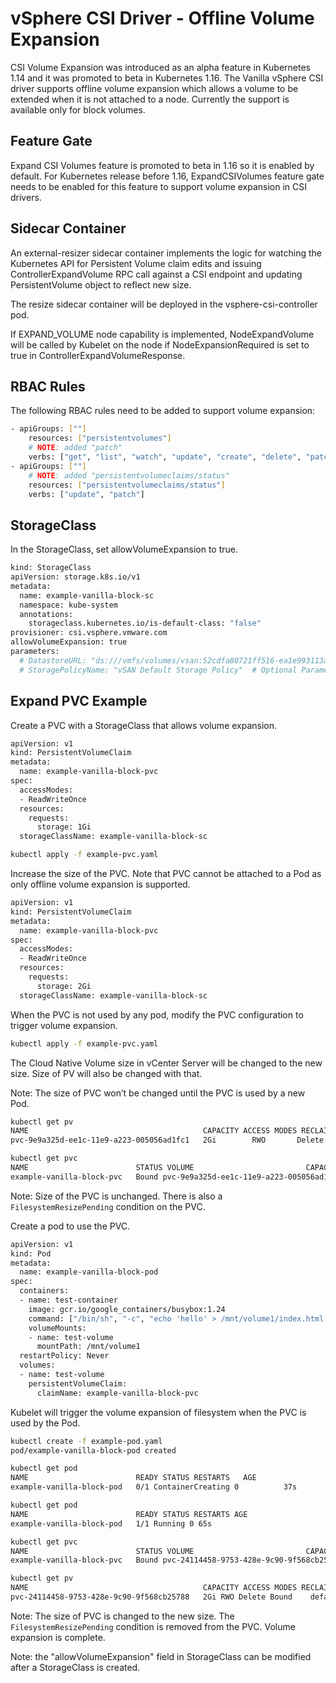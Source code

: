# vSphere CSI Driver - Offline Volume Expansion

CSI Volume Expansion was introduced as an alpha feature in Kubernetes 1.14 and it was promoted to beta in Kubernetes 1.16. The Vanilla vSphere CSI driver supports offline volume expansion which allows a volume to be extended when it is not attached to a node. Currently the support is available only for block volumes.

## Feature Gate

Expand CSI Volumes feature is promoted to beta in 1.16 so it is enabled by default. For Kubernetes release before 1.16, ExpandCSIVolumes feature gate needs to be enabled for this feature to support volume expansion in CSI drivers.

## Sidecar Container

An external-resizer sidecar container implements the logic for watching the Kubernetes API for Persistent Volume claim edits and issuing ControllerExpandVolume RPC call against a CSI endpoint and updating PersistentVolume object to reflect new size.

The resize sidecar container will be deployed in the vsphere-csi-controller pod.

If EXPAND_VOLUME node capability is implemented, NodeExpandVolume will be called by Kubelet on the node if NodeExpansionRequired is set to true in ControllerExpandVolumeResponse.

## RBAC Rules

The following  RBAC rules need to be added to support volume expansion:

```bash
- apiGroups: [""]
    resources: ["persistentvolumes"]
    # NOTE: added "patch"
    verbs: ["get", "list", "watch", "update", "create", "delete", "patch"]
- apiGroups: [""]
    # NOTE: added "persistentvolumeclaims/status"
    resources: ["persistentvolumeclaims/status"]
    verbs: ["update", "patch"]
```

## StorageClass

In the StorageClass, set allowVolumeExpansion to true.

```bash
kind: StorageClass
apiVersion: storage.k8s.io/v1
metadata:
  name: example-vanilla-block-sc
  namespace: kube-system
  annotations:
    storageclass.kubernetes.io/is-default-class: "false"
provisioner: csi.vsphere.vmware.com
allowVolumeExpansion: true
parameters:
  # DatastoreURL: "ds:///vmfs/volumes/vsan:52cdfa80721ff516-ea1e993113acfc77/" # Optional Parameter
  # StoragePolicyName: "vSAN Default Storage Policy"  # Optional Parameter
```

## Expand PVC Example

Create a PVC with a StorageClass that allows volume expansion.

```bash
apiVersion: v1
kind: PersistentVolumeClaim
metadata:
  name: example-vanilla-block-pvc
spec:
  accessModes:
  - ReadWriteOnce
  resources:
    requests:
      storage: 1Gi
  storageClassName: example-vanilla-block-sc
```

```bash
kubectl apply -f example-pvc.yaml
```

Increase the size of the PVC. Note that PVC cannot be attached to a Pod as only offline volume expansion is supported.

```bash
apiVersion: v1
kind: PersistentVolumeClaim
metadata:
  name: example-vanilla-block-pvc
spec:
  accessModes:
  - ReadWriteOnce
  resources:
    requests:
      storage: 2Gi
  storageClassName: example-vanilla-block-sc
```

When the PVC is not used by any pod, modify the PVC configuration to trigger volume expansion.

```bash
kubectl apply -f example-pvc.yaml
```

The Cloud Native Volume size in vCenter Server will be changed to the new size. Size of PV will also be changed with that.

Note: The size of PVC won’t be changed until the PVC is used by a new Pod.

```bash
kubectl get pv
NAME                                       CAPACITY ACCESS MODES RECLAIM POLICY STATUS   CLAIM STORAGECLASS           REASON AGE
pvc-9e9a325d-ee1c-11e9-a223-005056ad1fc1   2Gi        RWO       Delete   Bound default/example-vanilla-block-pvc   example-vanilla-block-sc 6m44s

kubectl get pvc
NAME                        STATUS VOLUME                         CAPACITY ACCESS MODES STORAGECLASS AGE
example-vanilla-block-pvc   Bound pvc-9e9a325d-ee1c-11e9-a223-005056ad1fc1   1Gi        RWO       example-vanilla-block-sc   6m57s
```

Note: Size of the PVC is unchanged. There is also a `FilesystemResizePending` condition on the PVC.

Create a pod to use the PVC.

```bash
apiVersion: v1
kind: Pod
metadata:
  name: example-vanilla-block-pod
spec:
  containers:
  - name: test-container
    image: gcr.io/google_containers/busybox:1.24
    command: ["/bin/sh", "-c", "echo 'hello' > /mnt/volume1/index.html  && chmod o+rX /mnt /mnt/volume1/index.html && while true ; do sleep 2 ; done"]
    volumeMounts:
    - name: test-volume
      mountPath: /mnt/volume1
  restartPolicy: Never
  volumes:
  - name: test-volume
    persistentVolumeClaim:
      claimName: example-vanilla-block-pvc
```

Kubelet will trigger the volume expansion of filesystem when the PVC is used by the Pod.

```bash
kubectl create -f example-pod.yaml
pod/example-vanilla-block-pod created
```

```bash
kubectl get pod
NAME                        READY STATUS RESTARTS   AGE
example-vanilla-block-pod   0/1 ContainerCreating 0          37s

kubectl get pod
NAME                        READY STATUS RESTARTS AGE
example-vanilla-block-pod   1/1 Running 0 65s
```

```bash
kubectl get pvc
NAME                        STATUS VOLUME                         CAPACITY ACCESS MODES STORAGECLASS AGE
example-vanilla-block-pvc   Bound pvc-24114458-9753-428e-9c90-9f568cb25788   2Gi RWO example-vanilla-block-sc 2m12s

kubectl get pv
NAME                                       CAPACITY ACCESS MODES RECLAIM POLICY STATUS   CLAIM STORAGECLASS           REASON AGE
pvc-24114458-9753-428e-9c90-9f568cb25788   2Gi RWO Delete Bound    default/example-vanilla-block-pvc example-vanilla-block-sc            2m3s
```

Note: The size of PVC is changed to the new size. The `FilesystemResizePending` condition is removed from the PVC. Volume expansion is complete.

Note: the "allowVolumeExpansion" field in StorageClass can be modified after a StorageClass is created.
